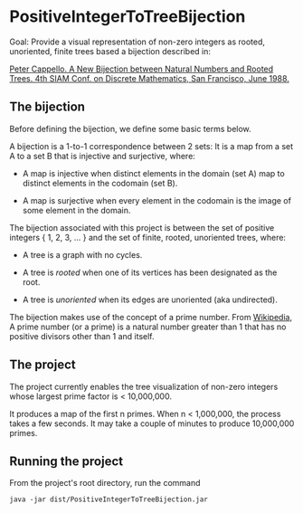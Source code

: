 # PositiveIntegerToTreeBijection

Goal: Provide a visual representation of non-zero integers as rooted, unoriented, finite trees 
based a bijection described in:

[Peter Cappello. A New Bijection between Natural Numbers and Rooted Trees. 4th SIAM Conf. on Discrete Mathematics, San Francisco, June 1988.](https://www.cs.ucsb.edu/~cappello/papers/1988SiamDM.html)

## The bijection

Before defining the bijection, we define some basic terms below.

A bijection is a 1-to-1 correspondence between 2 sets:
It is a map from a set A to a set B that is injective and surjective, 
where:

* A map is injective when distinct elements in the domain (set A) map to distinct
elements in the codomain (set B).

* A map is surjective when every element in the codomain is the image of
some element in the domain.

The bijection associated with this project is between the set of positive integers
{ 1, 2, 3, ... } 
and the set of finite, rooted, unoriented trees, where:

* A tree is a graph with no cycles. 

* A tree is _rooted_ when one of its vertices has been designated as the root.

* A tree is _unoriented_ when its edges are unoriented (aka undirected).

The bijection makes use of the concept of a prime number.
From [Wikipedia](https://en.wikipedia.org/wiki/Prime_number), 
A prime number (or a prime) is a natural number greater than 1 that has no 
positive divisors other than 1 and itself. 

## The project
The project currently enables the tree visualization of non-zero integers 
whose largest prime factor is < 10,000,000.

It produces a map of the first n primes.
When n < 1,000,000, the process takes a few seconds. 
It may take a couple of minutes to produce 10,000,000 primes.

## Running the project

From the project's root directory, run the command 
<pre><code>java -jar dist/PositiveIntegerToTreeBijection.jar</code></pre> 
